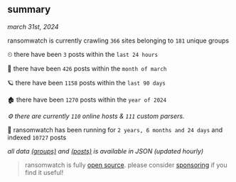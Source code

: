 
## summary
_march 31st, 2024_

ransomwatch is currently crawling `366` sites belonging to `181` unique groups

⏲ there have been `3` posts within the `last 24 hours`

🦈 there have been `426` posts within the `month of march`

🪐 there have been `1158` posts within the `last 90 days`

🏚 there have been `1270` posts within the `year of 2024`

_⚙️ there are currently `110` online hosts & `111` custom parsers._

🦕 ransomwatch has been running for `2 years, 6 months and 24 days` and indexed `10727` posts

_all data  [(groups)](http://ransomwhat.telemetry.ltd/groups) and [(posts)](http://ransomwhat.telemetry.ltd/posts) is available in JSON (updated hourly)_

> ransomwatch is fully [open source](https://github.com/joshhighet/ransomwatch#ransomwatch--). please consider [sponsoring](https://github.com/sponsors/joshhighet) if you find it useful!
